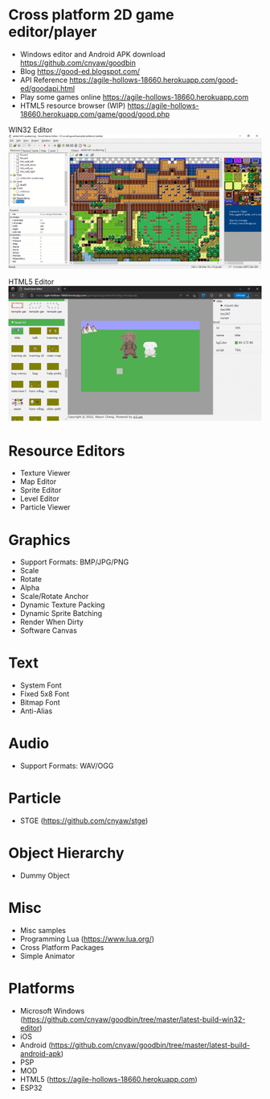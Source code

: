 # Cross platform 2D game editor/player

* Windows editor and Android APK download https://github.com/cnyaw/goodbin
* Blog https://good-ed.blogspot.com/
* API Reference https://agile-hollows-18660.herokuapp.com/good-ed/goodapi.html
* Play some games online https://agile-hollows-18660.herokuapp.com
* HTML5 resource browser (WIP) https://agile-hollows-18660.herokuapp.com/game/good/good.php

WIN32 Editor
![ed](gooded.png)

HTML5 Editor
![h5ed](h5gooded.png)

# Resource Editors
* Texture Viewer
* Map Editor
* Sprite Editor
* Level Editor
* Particle Viewer

# Graphics
* Support Formats: BMP/JPG/PNG
* Scale
* Rotate
* Alpha
* Scale/Rotate Anchor
* Dynamic Texture Packing
* Dynamic Sprite Batching
* Render When Dirty
* Software Canvas

# Text
* System Font
* Fixed 5x8 Font
* Bitmap Font
* Anti-Alias

# Audio
* Support Formats: WAV/OGG

# Particle
* STGE (https://github.com/cnyaw/stge)

# Object Hierarchy
* Dummy Object

# Misc
* Misc samples
* Programming Lua (https://www.lua.org/)
* Cross Platform Packages
* Simple Animator

# Platforms
* Microsoft Windows (https://github.com/cnyaw/goodbin/tree/master/latest-build-win32-editor)
* iOS
* Android (https://github.com/cnyaw/goodbin/tree/master/latest-build-android-apk)
* PSP
* MOD
* HTML5 (https://agile-hollows-18660.herokuapp.com)
* ESP32
